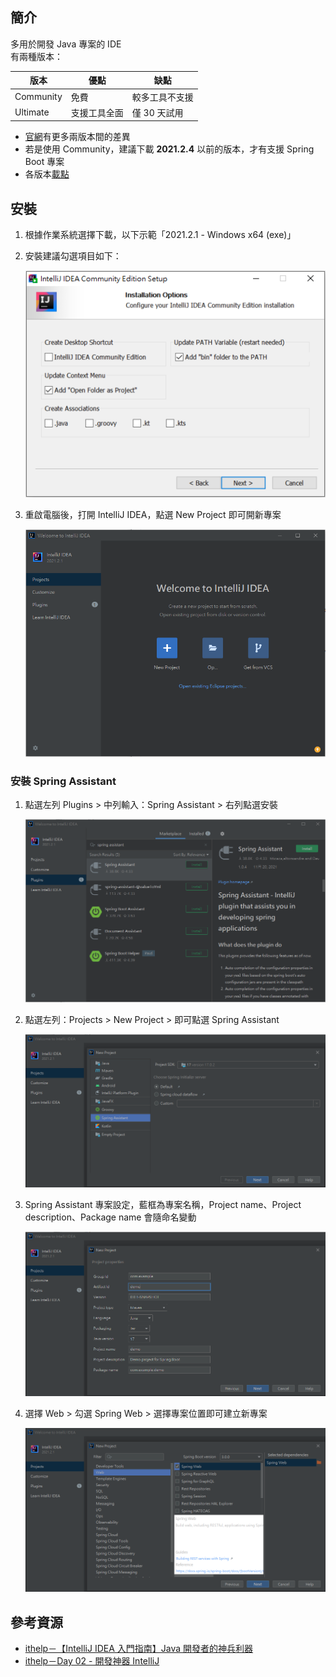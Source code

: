 ## 簡介
多用於開發 Java 專案的 IDE  
有兩種版本：  

版本|優點|缺點
----|----|----
Community|免費|較多工具不支援
Ultimate|支援工具全面|僅 30 天試用

* [官網](https://www.jetbrains.com/idea/)有更多兩版本間的差異  
* 若是使用 Community，建議下載 **2021.2.4** 以前的版本，才有支援 Spring Boot 專案
* 各版本[載點](https://www.jetbrains.com/idea/download/other.html)

## 安裝
1. 根據作業系統選擇下載，以下示範「2021.2.1 - Windows x64 (exe)」
2. 安裝建議勾選項目如下：  
   
    ![](https://github.com/yuning-lin/EnvironmentSetup/blob/main/SetUpPic/intellij_installation_options.PNG)
   
3. 重啟電腦後，打開 IntelliJ IDEA，點選 New Project 即可開新專案
   
    ![](https://github.com/yuning-lin/EnvironmentSetup/blob/main/SetUpPic/intellij_welcome_page.PNG)
   
### 安裝 Spring Assistant
1. 點選左列 Plugins > 中列輸入：Spring Assistant > 右列點選安裝
   
    ![](https://github.com/yuning-lin/EnvironmentSetup/blob/main/SetUpPic/intellij_spring_assistant.PNG)
   
2. 點選左列：Projects > New Project > 即可點選 Spring Assistant
   
    ![](https://github.com/yuning-lin/EnvironmentSetup/blob/main/SetUpPic/intellij_new_spring_assistant.PNG)
   
3. Spring Assistant 專案設定，藍框為專案名稱，Project name、Project description、Package name 會隨命名變動
   
    ![](https://github.com/yuning-lin/EnvironmentSetup/blob/main/SetUpPic/intellij_new_spring_assistant_setting.PNG)
   
4. 選擇 Web > 勾選 Spring Web > 選擇專案位置即可建立新專案
   
    ![](https://github.com/yuning-lin/EnvironmentSetup/blob/main/SetUpPic/intellij_new_spring_assistant_web.PNG)

## 參考資源
* [ithelp－【IntelliJ IDEA 入門指南】Java 開發者的神兵利器](https://ithelp.ithome.com.tw/articles/10255147)
* [ithelp－Day 02 - 開發神器 IntelliJ](https://ithelp.ithome.com.tw/articles/10293142)
